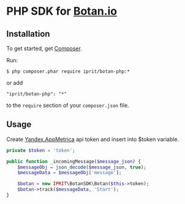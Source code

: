PHP SDK for [Botan.io](http://botan.io)
================

Installation
------------
To get started, get [Composer](http://getcomposer.org/download/).

 Run:
 ```
 $ php composer.phar require iprit/botan-php:*
 ```
 or add
 ```
 "iprit/botan-php": "*"
 ```
 to the `require` section of your `composer.json` file.


Usage
-----
Create [Yandex.AppMetrica](https://appmetrica.yandex.com/) api token and insert into $token variable.
 ```php
 private $token = 'token';

 public function _incomingMessage($message_json) {
     $messageObj = json_decode($message_json, true);
     $messageData = $messageObj['message'];

     $botan = new IPRIT\BotanSDK\Botan($this->token);
     $botan->track($messageData, 'Start');
 }
 ```